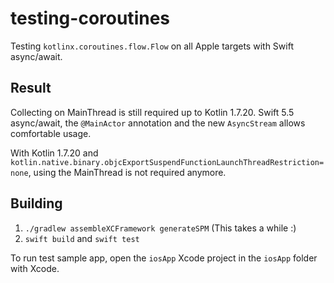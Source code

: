 # testing-coroutines

Testing `kotlinx.coroutines.flow.Flow` on all Apple targets with Swift async/await.

## Result

Collecting on MainThread is still required up to Kotlin 1.7.20. Swift 5.5 async/await, the `@MainActor` annotation and
the new `AsyncStream` allows comfortable usage.

With Kotlin 1.7.20 and `kotlin.native.binary.objcExportSuspendFunctionLaunchThreadRestriction=none`, using the
MainThread is not required anymore.

## Building

1. `./gradlew assembleXCFramework generateSPM` (This takes a while :)
2. `swift build` and `swift test`

To run test sample app, open the `iosApp` Xcode project in the `iosApp` folder with Xcode.
